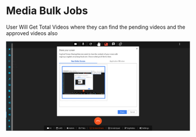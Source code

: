 # Media Bulk Jobs

User Will Get Total Videos where they can find the pending videos and the approved videos also

![](../.gitbook/assets/image%20%28164%29.png)


